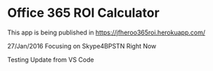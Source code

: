 # Office 365 ROI Calculator

This app is being published in https://jfheroo365roi.herokuapp.com/

27/Jan/2016   Focusing on Skype4BPSTN Right Now

Testing Update from VS Code